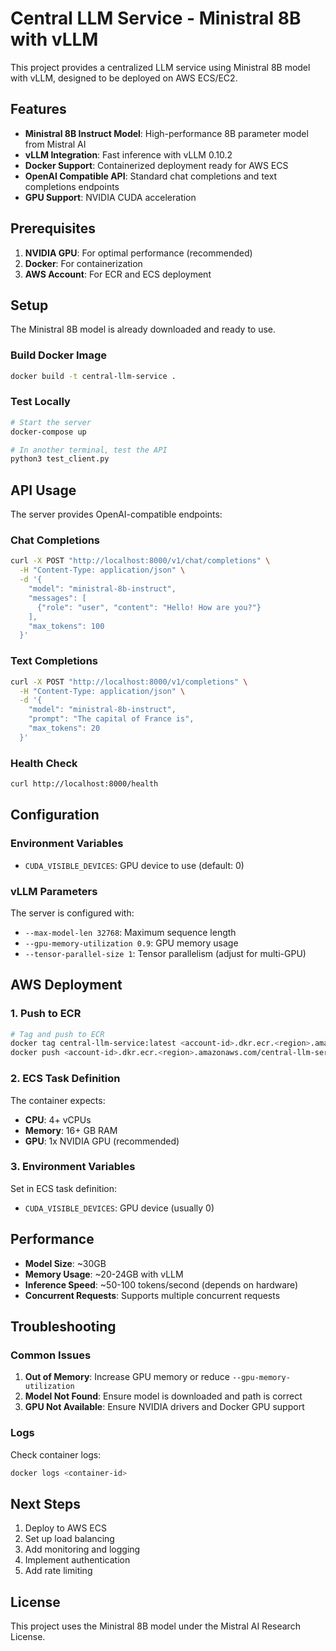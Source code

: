 # Central LLM Service - Ministral 8B with vLLM

This project provides a centralized LLM service using Ministral 8B model with vLLM, designed to be deployed on AWS ECS/EC2.

## Features

- **Ministral 8B Instruct Model**: High-performance 8B parameter model from Mistral AI
- **vLLM Integration**: Fast inference with vLLM 0.10.2
- **Docker Support**: Containerized deployment ready for AWS ECS
- **OpenAI Compatible API**: Standard chat completions and text completions endpoints
- **GPU Support**: NVIDIA CUDA acceleration

## Prerequisites

1. **NVIDIA GPU**: For optimal performance (recommended)
2. **Docker**: For containerization
3. **AWS Account**: For ECR and ECS deployment

## Setup

The Ministral 8B model is already downloaded and ready to use.

### Build Docker Image

```bash
docker build -t central-llm-service .
```

### Test Locally

```bash
# Start the server
docker-compose up

# In another terminal, test the API
python3 test_client.py
```

## API Usage

The server provides OpenAI-compatible endpoints:

### Chat Completions
```bash
curl -X POST "http://localhost:8000/v1/chat/completions" \
  -H "Content-Type: application/json" \
  -d '{
    "model": "ministral-8b-instruct",
    "messages": [
      {"role": "user", "content": "Hello! How are you?"}
    ],
    "max_tokens": 100
  }'
```

### Text Completions
```bash
curl -X POST "http://localhost:8000/v1/completions" \
  -H "Content-Type: application/json" \
  -d '{
    "model": "ministral-8b-instruct",
    "prompt": "The capital of France is",
    "max_tokens": 20
  }'
```

### Health Check
```bash
curl http://localhost:8000/health
```

## Configuration

### Environment Variables

- `CUDA_VISIBLE_DEVICES`: GPU device to use (default: 0)

### vLLM Parameters

The server is configured with:
- `--max-model-len 32768`: Maximum sequence length
- `--gpu-memory-utilization 0.9`: GPU memory usage
- `--tensor-parallel-size 1`: Tensor parallelism (adjust for multi-GPU)

## AWS Deployment

### 1. Push to ECR

```bash
# Tag and push to ECR
docker tag central-llm-service:latest <account-id>.dkr.ecr.<region>.amazonaws.com/central-llm-service:latest
docker push <account-id>.dkr.ecr.<region>.amazonaws.com/central-llm-service:latest
```

### 2. ECS Task Definition

The container expects:
- **CPU**: 4+ vCPUs
- **Memory**: 16+ GB RAM
- **GPU**: 1x NVIDIA GPU (recommended)

### 3. Environment Variables

Set in ECS task definition:
- `CUDA_VISIBLE_DEVICES`: GPU device (usually 0)

## Performance

- **Model Size**: ~30GB
- **Memory Usage**: ~20-24GB with vLLM
- **Inference Speed**: ~50-100 tokens/second (depends on hardware)
- **Concurrent Requests**: Supports multiple concurrent requests

## Troubleshooting

### Common Issues

1. **Out of Memory**: Increase GPU memory or reduce `--gpu-memory-utilization`
2. **Model Not Found**: Ensure model is downloaded and path is correct
3. **GPU Not Available**: Ensure NVIDIA drivers and Docker GPU support

### Logs

Check container logs:
```bash
docker logs <container-id>
```

## Next Steps

1. Deploy to AWS ECS
2. Set up load balancing
3. Add monitoring and logging
4. Implement authentication
5. Add rate limiting

## License

This project uses the Ministral 8B model under the Mistral AI Research License.
